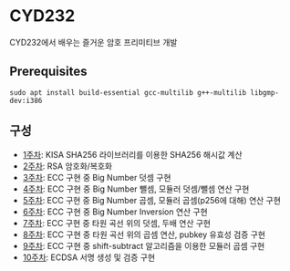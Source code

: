 # CYD232
CYD232에서 배우는 즐거운 암호 프리미티브 개발

## Prerequisites

```
sudo apt install build-essential gcc-multilib g++-multilib libgmp-dev:i386
```

## 구성

- [1주차](1/src/): KISA SHA256 라이브러리를 이용한 SHA256 해시값 계산
- [2주차](2/src/): RSA 암호화/복호화  
- [3주차](3/src/): ECC 구현 중 Big Number 덧셈 구현
- [4주차](4/src/): ECC 구현 중 Big Number 뺄셈, 모듈러 덧셈/뺄셈 연산 구현
- [5주차](5/src/): ECC 구현 중 Big Number 곱셈, 모듈러 곱셈(p256에 대해) 연산 구현
- [6주차](6/src/): ECC 구현 중 Big Number Inversion 연산 구현
- [7주차](7/src/): ECC 구현 중 타원 곡선 위의 덧셈, 두배 연산 구현
- [8주차](8/src/): ECC 구현 중 타원 곡선 위의 곱셈 연산, pubkey 유효성 검증 구현
- [9주차](9/src/): ECC 구현 중 shift-subtract 알고리즘을 이용한 모듈러 곱셈 구현
- [10주차](10/src/): ECDSA 서명 생성 및 검증 구현
